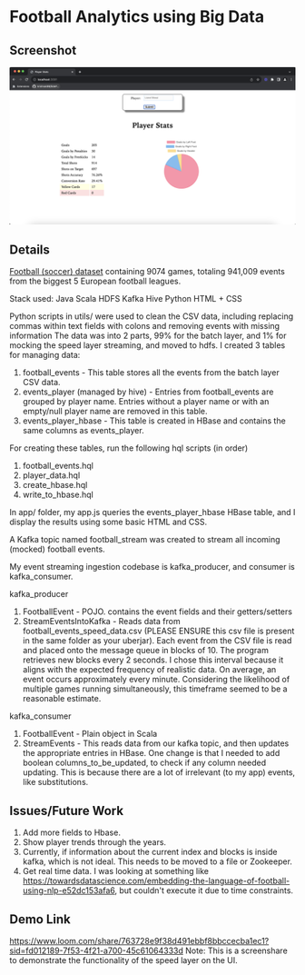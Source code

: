 # Football Analytics using Big Data

## Screenshot
![Screenshot](image.png)


## Details
[Football (soccer) dataset](https://www.kaggle.com/datasets/secareanualin/football-events/data) containing 9074 games, totaling 941,009 events from the biggest 5 European football leagues.

Stack used:
Java
Scala
HDFS
Kafka
Hive
Python
HTML + CSS

Python scripts in utils/ were used to clean the CSV data, including replacing commas within text fields with colons and removing events with missing information
The data was into 2 parts, 99% for the batch layer, and 1% for mocking the speed layer streaming, and moved to hdfs.
I created 3 tables for managing data:
1. football_events - This table stores all the events from the batch layer CSV data.
2. events_player (managed by hive) - Entries from football_events are grouped by player name. Entries without a player name or with an empty/null player name are removed in this table.
3. events_player_hbase - This table is created in HBase and contains the same columns as events_player.

For creating these tables, run the following hql scripts (in order)
1. football_events.hql 
2. player_data.hql
3. create_hbase.hql
4. write_to_hbase.hql 

In app/ folder, my app.js queries the events_player_hbase HBase table, and I display the results using some basic HTML and CSS. 

A Kafka topic named football_stream was created to stream all incoming (mocked) football events.

My event streaming ingestion codebase is kafka_producer, and consumer is kafka_consumer.

kafka_producer
1. FootballEvent - POJO. contains the event fields and their getters/setters
2. StreamEventsIntoKafka - Reads data from football_events_speed_data.csv (PLEASE ENSURE this csv file is present in the same folder as your uberjar). Each event from the CSV file is read and placed onto the message queue in blocks of 10. The program retrieves new blocks every 2 seconds. I chose this interval because it aligns with the expected frequency of realistic data. On average, an event occurs approximately every minute. Considering the likelihood of multiple games running simultaneously, this timeframe seemed to be a reasonable estimate.

kafka_consumer
1. FootballEvent - Plain object in Scala
2. StreamEvents - This reads data from our kafka topic, and then updates the appropriate entries in HBase. One change is that I needed to add boolean columns_to_be_updated, to check if any column needed updating. This is because there are a lot of irrelevant (to my app) events, like substitutions. 


## Issues/Future Work
1. Add more fields to Hbase. 
2. Show player trends through the years. 
3. Currently, if information about the current index and blocks is inside kafka, which is not ideal. This needs to be moved to a file or Zookeeper.
4. Get real time data. I was looking at something like https://towardsdatascience.com/embedding-the-language-of-football-using-nlp-e52dc153afa6, but couldn't execute it due to time constraints.



## Demo Link 
https://www.loom.com/share/763728e9f38d491ebbf8bbccecba1ec1?sid=fd012189-7f53-4f21-a700-45c61064333d
Note: This is a screenshare to demonstrate the functionality of the speed layer on the UI.